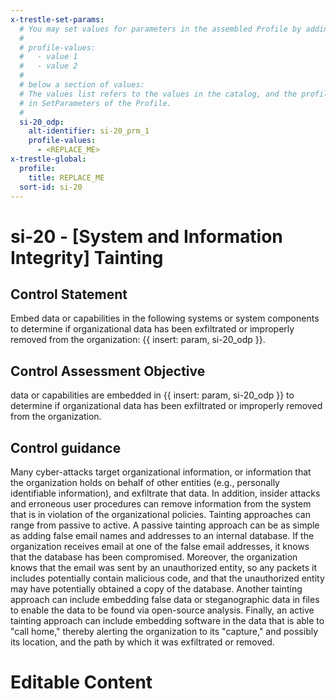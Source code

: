 ```yaml
---
x-trestle-set-params:
  # You may set values for parameters in the assembled Profile by adding
  #
  # profile-values:
  #   - value 1
  #   - value 2
  #
  # below a section of values:
  # The values list refers to the values in the catalog, and the profile-values represent values
  # in SetParameters of the Profile.
  #
  si-20_odp:
    alt-identifier: si-20_prm_1
    profile-values:
      - <REPLACE_ME>
x-trestle-global:
  profile:
    title: REPLACE_ME
  sort-id: si-20
---
```


# si-20 - \[System and Information Integrity\] Tainting

## Control Statement

Embed data or capabilities in the following systems or system components to determine if organizational data has been exfiltrated or improperly removed from the organization: {{ insert: param, si-20_odp }}.

## Control Assessment Objective

data or capabilities are embedded in {{ insert: param, si-20_odp }} to determine if organizational data has been exfiltrated or improperly removed from the organization.

## Control guidance

Many cyber-attacks target organizational information, or information that the organization holds on behalf of other entities (e.g., personally identifiable information), and exfiltrate that data. In addition, insider attacks and erroneous user procedures can remove information from the system that is in violation of the organizational policies. Tainting approaches can range from passive to active. A passive tainting approach can be as simple as adding false email names and addresses to an internal database. If the organization receives email at one of the false email addresses, it knows that the database has been compromised. Moreover, the organization knows that the email was sent by an unauthorized entity, so any packets it includes potentially contain malicious code, and that the unauthorized entity may have potentially obtained a copy of the database. Another tainting approach can include embedding false data or steganographic data in files to enable the data to be found via open-source analysis. Finally, an active tainting approach can include embedding software in the data that is able to "call home," thereby alerting the organization to its "capture," and possibly its location, and the path by which it was exfiltrated or removed.

# Editable Content

<!-- Make additions and edits below -->
<!-- The above represents the contents of the control as received by the profile, prior to additions. -->
<!-- If the profile makes additions to the control, they will appear below. -->
<!-- The above markdown may not be edited but you may edit the content below, and/or introduce new additions to be made by the profile. -->
<!-- If there is a yaml header at the top, parameter values may be edited. Use --set-parameters to incorporate the changes during assembly. -->
<!-- The content here will then replace what is in the profile for this control, after running profile-assemble. -->
<!-- The current profile has no added parts for this control, but you may add new ones here. -->
<!-- Each addition must have a heading either of the form ## Control my_addition_name -->
<!-- or ## Part a. (where the a. refers to one of the control statement labels.) -->
<!-- "## Control" parts are new parts added after the statement part. -->
<!-- "## Part" parts are new parts added into the top-level statement part with that label. -->
<!-- Subparts may be added with nested hash levels of the form ### My Subpart Name -->
<!-- underneath the parent ## Control or ## Part being added -->
<!-- See https://ibm.github.io/compliance-trestle/tutorials/ssp_profile_catalog_authoring/ssp_profile_catalog_authoring for guidance. -->
